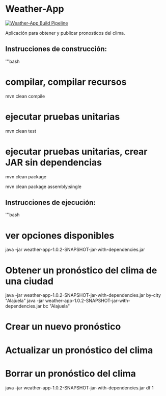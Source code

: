 Weather-App
============

[![Weather-App Build Pipeline](https://github.com/FrennyMC/bd1/actions/workflows/weather-report-build.yml/badge.svg?branch=main)](https://github.com/FrennyMC/bd1/actions/workflows/weather-report-build.yml)

Aplicación para obtener y publicar pronosticos del clima.

## Instrucciones de construcción:

'''bash

# compilar, compilar recursos

mvn clean compile 

# ejecutar pruebas unitarias

mvn clean test

# ejecutar pruebas unitarias, crear JAR sin dependencias

mvn clean package 

mvn clean package assembly:single

## Instrucciones de ejecución:

'''bash

# ver opciones disponibles 

java -jar weather-app-1.0.2-SNAPSHOT-jar-with-dependencies.jar

# Obtener un pronóstico del clima de una ciudad 

java -jar weather-app-1.0.2-SNAPSHOT-jar-with-dependencies.jar by-city "Alajuela"
java -jar weather-app-1.0.2-SNAPSHOT-jar-with-dependencies.jar bc "Alajuela"

# Crear un nuevo pronóstico


# Actualizar un pronóstico del clima

# Borrar un pronóstico del clima

java -jar weather-app-1.0.2-SNAPSHOT-jar-with-dependencies.jar df 1


